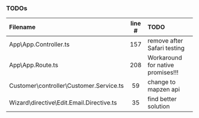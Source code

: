 ### TODOs
| Filename | line # | TODO
|:------|:------:|:------
| App\App.Controller.ts | 157 | remove after Safari testing
| App\App.Route.ts | 208 | Workaround for native promises!!!
| Customer\controller\Customer.Service.ts | 59 | change to mapzen api
| Wizard\directive\Edit.Email.Directive.ts | 35 | find better solution